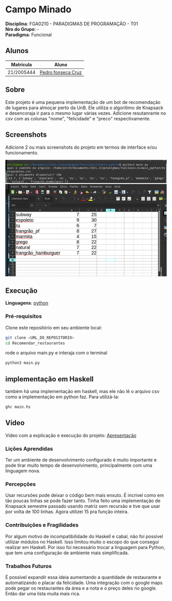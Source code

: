 # Campo Minado

**Disciplina**: FGA0210 - PARADIGMAS DE PROGRAMAÇÃO - T01 <br>
**Nro do Grupo**: - <br>
**Paradigma**: Funcional<br>

## Alunos
|Matrícula | Aluno |
| :--: | :--: |
| 21/2005444 | [Pedro fonseca Cruz](https://github.com/pfc15)	|


## Sobre 

Este projeto é uma pequena implementação de um bot de recomendação de lugares para almoçar perto da UnB. Ele utiliza o algorítimo de Knapsack e desencoraja ir para o mesmo lugar várias vezes. Adicione resutanrante no csv com as colunas "nome", "felicidade" e "preco" respectivamente.


## Screenshots
Adicione 2 ou mais screenshots do projeto em termos de interface e/ou funcionamento.

![img1](imagens/img1.png)
![img2](imagens/img2.png)


## Execução
**Linguagens**: [python](https://www.python.org/)


### Pré-requisitos

Clone este repositório em seu ambiente local:
```bash
git clone <URL_DO_REPOSITORIO>
cd Recomendar_restaurantes
```

rode o arquivo main.py e interaja com o terminal
```bash
python3 main.py
```
## implementação em Haskell
também há uma implementação em haskell, mas ele não lê o arquivo csv como a implementação em python faz. Para utilizá-la:

```bash
ghc main.hs
```

## Vídeo
Vídeo com a explicação e execução do projeto:
[Apresentação]()


### Lições Aprendidas
Ter um ambiente de desenvolvimento configurado é muito importante e pode tirar muito tempo de desenvolvimento, principalmente com uma linguagem nova.

### Percepções
Usar recursões pode deixar o código bem mais enxuto. É incrivel como em tão poucas linhas se pode fazer tanto. Tinha feito uma implementação de Knapsack semestre passado usando matriz sem recursão e tive que usar por volta de 100 linhas. Agora utilizei 15 pra função inteira.

### Contribuições e Fragilidades
Por algum motivo de incompatibilidade do Haskell e cabal, não foi possível utilizar módulos no Haskell. Isso limitou muito o escopo do que consegui realizar em Haskell. Por isso foi necessário trocar a linguagem para Python, que tem uma configuração de ambiente mais simplificada.

### Trabalhos Futuros
É possivel expandir essa ideia aumentando a quantidade de restaurante e automatizando o placar da felicidade. Uma integração com o google maps pode pegar os restaurantes da área e a nota e o preço deles no google. Então dar uma lista muita mais rica.
